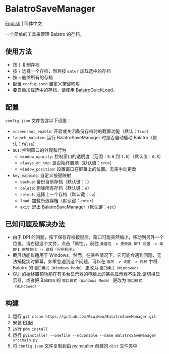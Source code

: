 # BalatroSaveManager
[English](https://github.com/RiwiHow/BalatroSaveManager?tab=readme-ov-file#balatrosavemanager) | 简体中文

一个简单的工具来管理 Balatro 的存档。

## 使用方法
- 按 `[` 复制存档
- 按 `↑` 选择一个存档，然后按 `Enter` 加载选中的存档
- 按 `e` 删除所有的存档
- 配置 `config.json` 自定义按键映射
- 要自动加载选中的存档，请使用 [BalatroQuickLoad](https://github.com/TsunamiinFantasy/BalatroQuickLoad)。

## 配置
`config.json` 文件包含以下设置：
- `screenshot_enable`: 开启或关闭备份存档时的截屏功能（默认：`true`）
- `launch_balatro`: 运行 BalatroSaveManager 时是否自动启动 Balatro（默认：`false`）
- `GUI`: 控制窗口的外观和行为
    - `window_opacity`: 控制窗口的透明度（范围：`0.0` 到 `1.0`）（默认值：`0.8`）
    - `always_on_top`: 是否始终置顶（默认值：`true`）
    - `window_position`: 设置窗口在屏幕上的位置。无需手动更改
- `key_mapping`: 自定义按键映射
    - `backup`: 备份当前存档（默认键：`[`）
    - `delete`: 删除所有存档（默认键：`e`）
    - `select`: 选择上一个存档（默认键：`up`）
    - `load`: 加载所选存档（默认键：`enter`）
    - `exit`: 退出 BalatroSaveManager（默认键：`esc`）

## 已知问题及解决办法
- 由于 DPI 的问题，按下保存存档按键后，窗口可能突然缩小，移动到另外一个位置。请右键这个文件，点击「属性」，前往 `兼容性 -> 更改高 DPI 设置 -> 高 DPI 缩放替代 -> 选择「应用程序」`
- 截屏功能仅适用于 Windows。然而，在某些情况下，它可能会遇到问题，无法捕捉实时屏幕。如果您遇到这个问题，可以在 `选项 -> 设置 -> 视频` 中将 Balatro 的 `窗口模式（Windows Mode）` 更改为 `窗口模式（Windowed）`
- GUI 的始终置顶功能在有多台显示器的电脑上的某些显示器不生效.请切换显示器，或者把 Balatro 的 `窗口模式（Windows Mode）` 更改为 `窗口模式（Windowed）`

## 构建
1. 运行 `git clone https://github.com/RiwiHow/BalatroSaveManager.git`
2. 安装 [PDM](https://github.com/pdm-project/pdm)
3. 运行 `pdm install`
4. 运行 `pyinstaller --onefile --noconsole --name BalatroSaveManager src\main.py`
5. 将 `config.json` 文件复制到由 pyinstaller 创建的 `dist` 文件夹中